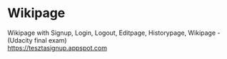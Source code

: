# Wikipage
Wikipage with Signup, Login, Logout, Editpage, Historypage, Wikipage - (Udacity final exam)
<br />
https://tesztasignup.appspot.com
